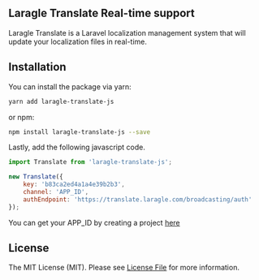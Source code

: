 ## Laragle Translate Real-time support
Laragle Translate is a Laravel localization management system that will update your localization files in real-time.


## Installation

You can install the package via yarn:

```bash
yarn add laragle-translate-js
```

or npm:

```bash
npm install laragle-translate-js --save
```

Lastly, add the following javascript code.

```js
import Translate from 'laragle-translate-js';

new Translate({
    key: 'b83ca2ed4a1a4e39b2b3',
    channel: 'APP_ID',
    authEndpoint: 'https://translate.laragle.com/broadcasting/auth'
});
```

You can get your APP_ID by creating a project [here](https://translate.laragle.com)


## License

The MIT License (MIT). Please see [License File](LICENSE.md) for more information.
